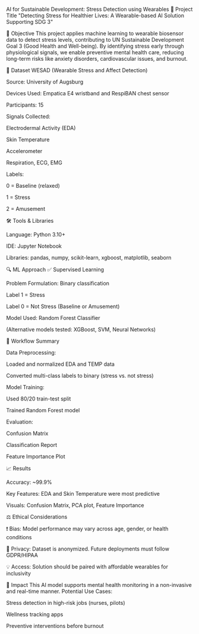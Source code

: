 AI for Sustainable Development: Stress Detection using Wearables
🎯 Project Title
"Detecting Stress for Healthier Lives: A Wearable-based AI Solution Supporting SDG 3"

🧠 Objective
This project applies machine learning to wearable biosensor data to detect stress levels, contributing to UN Sustainable Development Goal 3 (Good Health and Well-being). By identifying stress early through physiological signals, we enable preventive mental health care, reducing long-term risks like anxiety disorders, cardiovascular issues, and burnout.

💾 Dataset
WESAD (Wearable Stress and Affect Detection)

Source: University of Augsburg

Devices Used: Empatica E4 wristband and RespiBAN chest sensor

Participants: 15

Signals Collected:

Electrodermal Activity (EDA)

Skin Temperature

Accelerometer

Respiration, ECG, EMG

Labels:

0 = Baseline (relaxed)

1 = Stress

2 = Amusement

🛠️ Tools & Libraries

Language: Python 3.10+

IDE: Jupyter Notebook

Libraries: pandas, numpy, scikit-learn, xgboost, matplotlib, seaborn

🔍 ML Approach
✅ Supervised Learning

Problem Formulation: Binary classification

Label 1 = Stress

Label 0 = Not Stress (Baseline or Amusement)

Model Used: Random Forest Classifier

(Alternative models tested: XGBoost, SVM, Neural Networks)

🧪 Workflow Summary

Data Preprocessing:

Loaded and normalized EDA and TEMP data

Converted multi-class labels to binary (stress vs. not stress)

Model Training:

Used 80/20 train-test split

Trained Random Forest model

Evaluation:

Confusion Matrix

Classification Report

Feature Importance Plot

📈 Results

Accuracy: ~99.9%

Key Features: EDA and Skin Temperature were most predictive

Visuals: Confusion Matrix, PCA plot, Feature Importance

⚖️ Ethical Considerations

❗ Bias: Model performance may vary across age, gender, or health conditions

💬 Privacy: Dataset is anonymized. Future deployments must follow GDPR/HIPAA

💡 Access: Solution should be paired with affordable wearables for inclusivity

🚀 Impact
This AI model supports mental health monitoring in a non-invasive and real-time manner.
Potential Use Cases:

Stress detection in high-risk jobs (nurses, pilots)

Wellness tracking apps

Preventive interventions before burnout
